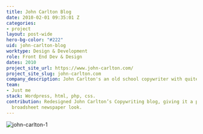 ```yaml
---
title: John Carlton Blog
date: 2010-02-01 09:35:01 Z
categories:
- project
layout: post-wide
hero-bg-color: "#222"
uid: john-carlton-blog
worktype: Design & Development
role: Front End Dev & Design
dates: 2010
project_site_url: https://www.john-carlton.com/
project_site_slug: john-carlton.com
company_description: John Carlton's an old school copywriter with quite a following.
team:
- Just me
stack: Wordpress, html, php, css.
contribution: Redesigned John Carlton’s Copywriting blog, giving it a professional
  broadsheet newspaper look.
---
```


<div class="showcase">
	<img src="/img/john-carlton-blog/1.png" alt="john-carlton-1">
</div>